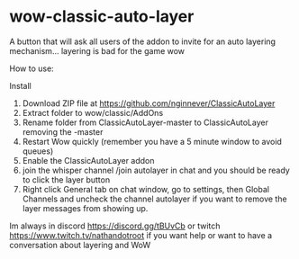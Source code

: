 # wow-classic-auto-layer
A button that will ask all users of the addon to invite for an auto layering mechanism... layering is bad for the game wow

How to use:

Install
1. Download ZIP file at https://github.com/nginnever/ClassicAutoLayer
2. Extract folder to wow/classic/AddOns
3. Rename folder from ClassicAutoLayer-master to ClassicAutoLayer removing the -master
4. Restart Wow quickly (remember you have a 5 minute window to avoid queues)
5. Enable the ClassicAutoLayer addon
6. join the whisper channel /join autolayer in chat and you should be ready to click the layer button
7. Right click General tab on chat window, go to settings, then Global Channels and uncheck the channel autolayer if you want to remove the layer messages from showing up.

Im always in discord https://discord.gg/tBUvCb or twitch https://www.twitch.tv/nathandotroot if you want help or want to have a conversation about layering and WoW
